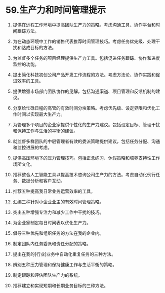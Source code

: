 



# 59.生产力和时间管理提示



1.  提供在远程工作环境中提高团队生产力的策略。考虑沟通工具、协作平台和时间跟踪方法。

1.  为在动态环境中工作的销售代表推荐时间管理技巧。考虑任务优先级、处理干扰和达成目标的方法。

1.  为监督多个任务的项目经理提供生产力工具。包括促进任务跟踪、协作和进度监控的功能。

1.  提出简化科技初创公司产品开发工作流程的方法。考虑方法论、协作实践和促进效率的工具。

1.  提供增强市场部门团队协作的见解。包括沟通渠道、项目管理和反馈机制的建议。

1.  分享给忙碌日程的高管的有效时间分块策略。考虑优先级、设定界限和优化工作时间以实现最大生产力。

1.  为管理多个项目的企业家提供个性化的生产力建议。包括设定目标、管理干扰和保持工作与生活的平衡的建议。

1.  就监督多样团队的中层管理者有效的委派策略提供建议。包括任务分配、沟通和监控进展的考虑。

1.  提供高压环境下的压力管理技巧。包括正念练习、休假策略和培养支持性工作场所文化。

1.  推荐整合人工智能工具以提高技术咨询公司生产力的方法。考虑自动化例行任务、数据分析和客户互动。

1.  推荐五种提高我日常业务运营效率的工具。

1.  汇编三种针对小企业业主的有效时间管理策略。

1.  突出五种增强专注力和减少工作中干扰的技巧。

1.  为企业家制定每日时间表以优化生产力。

1.  倡导三种优先和组织任务的方法在我的企业内。

1.  制定团队内任务委派和责任分配的策略。

1.  提出在我的[行业]业务中自动化重复任务的三种方法。

1.  辨别五种压力管理和保持健康工作与生活平衡的策略。

1.  制定跟踪和评估团队生产力的系统。

1.  推荐建立和实现短期和长期业务目标的三种方法。
